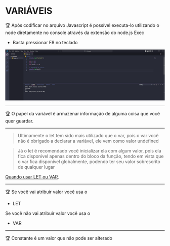 # VARIÁVEIS

🏆 Após codificar no arquivo Javascript é possível executa-lo utilizando o node diretamente no console através da extensão do node.js Exec

- Basta pressionar F8 no teclado

 <img width="600" src = "https://github.com/ViniciusSXavier999/Assets/blob/main/P%C3%B3sGradua%C3%A7%C3%A3o/variaveis.png" />

---

🏆 O papel da variável é armazenar informação de alguma coisa que você quer guardar.


---

> Ultimamente o let tem sido mais utilizado que o var, pois o var você não é obrigado a declarar a variável, ele vem como valor undefined
> 

> Já o let é recomendado você inicializar ela com algum valor, pois ela fica disponível apenas dentro do bloco da função, tendo em vista que o var fica disponível globalmente, podendo ter seu valor sobrescrito de qualquer lugar
> 

[Quando usar LET ou VAR](https://cursos.alura.com.br/forum/topico-duvida-quando-usar-var-e-ou-let-para-declarar-variaveis-353141#:~:text=Em%20JavaScript%2C%20let%20e%20var,do%20bloco%20onde%20foi%20definida).

---

🏆 Se você vai atribuir valor você usa o 

- LET

Se você não vai atribuir valor você usa o 

- VAR
---

🏆 Constante é um valor que não pode ser alterado

